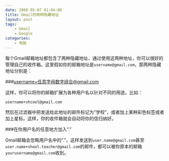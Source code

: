 ```yaml
---
date: 2008-05-07 01:04:00
title: Gmail的两种隐藏地址
layout: post
tags:
    - Gmail
    - Google
categories:
    - 电脑
---
```

每个Gmail邮箱地址都包含了两种隐藏地址，通过使用这两种地址，你可以很好的管理自己的收件箱。这里假如你的邮箱地址是`username@gmail.com`，那两种隐藏地址分别是：

###username+任意字母数字组合@gmail.com

这样，你可以将你的邮箱扩展为各种用户名以针对不同的用途。比如：

`username+shcool@gmail.com`

然后在过滤器中把发送给此地址的邮件标记为”学校”，或者加上某种彩色标签或者加上星标。这样，你的收件箱就会自动将你的信归纳好。

###在你用户名的任意地方加入”.”

Gmail邮箱会忽略用户名中的”.”，这样发送到`user.name@gmail.com`甚至`user.name+shool.teacher@gmail.com`的邮件，都可以被你原本的邮箱`yourusername@gmail.com`收到。